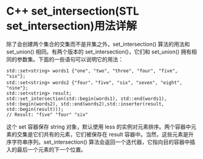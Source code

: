 # C++ set_intersection(STL set_intersection)用法详解

除了会创建两个集合的交集而不是并集之外，set_intersection() 算法的用法和 set_union() 相同。有两个版本的 set_intersection()，它们和 set_union() 拥有相同的参数集。下面的一些语句可以说明它的用法：

```
std::set<string> words1 {"one", "two", "three", "four", "five", "six"};
std::set<string> words2 {"four"，"five", "six", "seven", "eight", "nine"};
std::set<string> result;
std::set_intersection(std::begin(words1), std::end(words1), std::begin(words2), std::end(words2),std::inserter(result, std::begin(result)));
// Result: "five" "four" "six"
```

这个 set 容器保存 string 对象，默认使用 less<string> 的实例对元素排序。两个容器中元素的交集是它们共有的元素，它们被保存在 result 容器中。当然，这些元素是升序字符串序列。set_intersection() 算法会返回一个迭代器，它指向目的容器中插入的最后一个元素的下一个位置。
